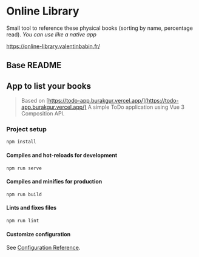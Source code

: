 # Online Library

Small tool to reference these physical books (sorting by name, percentage read). _You can use like a native app_

https://online-library.valentinbabin.fr/ 

## Base README 
## App to list your books

> Based on
> [https://todo-app.burakgur.vercel.app/](https://todo-app.burakgur.vercel.app/)
> A simple ToDo application using Vue 3 Composition API.

### Project setup
```
npm install
```

#### Compiles and hot-reloads for development
```
npm run serve
```

#### Compiles and minifies for production
```
npm run build
```

#### Lints and fixes files
```
npm run lint
```

#### Customize configuration
See [Configuration Reference](https://cli.vuejs.org/config/).
